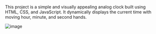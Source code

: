 This project is a simple and visually appealing analog clock built using HTML, CSS, and JavaScript. It dynamically displays the current time with moving hour, minute, and second hands.

![image](https://github.com/user-attachments/assets/09b02a24-3576-4e1e-b408-51fe379b06fb)
